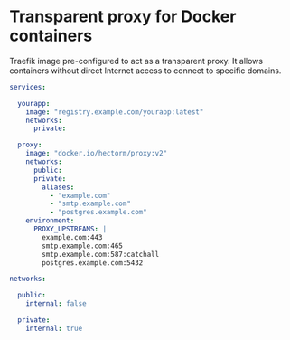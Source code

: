# Transparent proxy for Docker containers

Traefik image pre-configured to act as a transparent proxy. It allows containers without direct Internet access to connect to specific domains.

```yaml
services:

  yourapp:
    image: "registry.example.com/yourapp:latest"
    networks:
      private:

  proxy:
    image: "docker.io/hectorm/proxy:v2"
    networks:
      public:
      private:
        aliases:
          - "example.com"
          - "smtp.example.com"
          - "postgres.example.com"
    environment:
      PROXY_UPSTREAMS: |
        example.com:443
        smtp.example.com:465
        smtp.example.com:587:catchall
        postgres.example.com:5432

networks:

  public:
    internal: false

  private:
    internal: true
```

